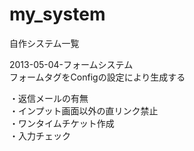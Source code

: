 my_system
=========

自作システム一覧


2013-05-04-フォームシステム  
フォームタグをConfigの設定により生成する  


・返信メールの有無  
・インプット画面以外の直リンク禁止  
・ワンタイムチケット作成  
・入力チェック

